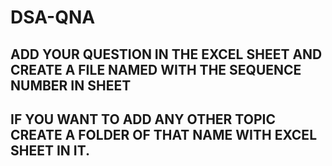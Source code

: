 # DSA-QNA
## ADD YOUR QUESTION IN THE EXCEL SHEET AND CREATE A FILE NAMED WITH THE SEQUENCE NUMBER IN SHEET
## IF YOU WANT TO ADD ANY OTHER TOPIC CREATE A FOLDER OF THAT NAME WITH EXCEL SHEET IN IT.
